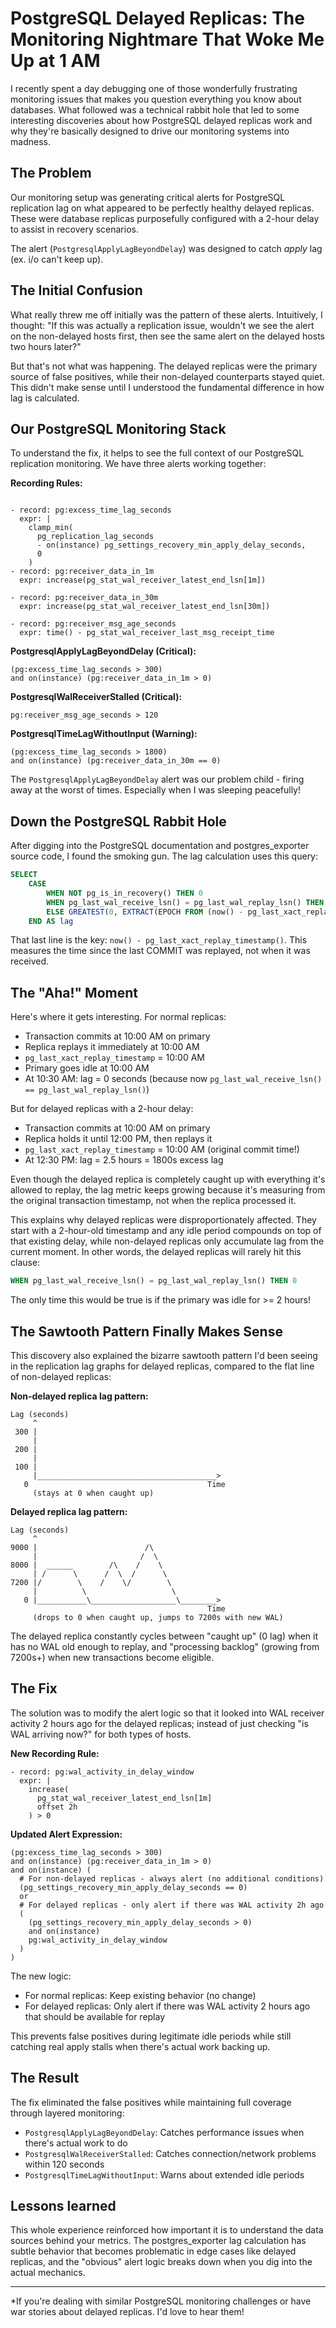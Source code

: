 # PostgreSQL Delayed Replicas: The Monitoring Nightmare That Woke Me Up at 1 AM

I recently spent a day debugging one of those wonderfully frustrating monitoring issues that makes you question everything you know about databases. What followed was a technical rabbit hole that led to some interesting discoveries about how PostgreSQL delayed replicas work and why they're basically designed to drive our monitoring systems into madness.

## The Problem

Our monitoring setup was generating critical alerts for PostgreSQL replication lag on what appeared to be perfectly healthy delayed replicas. These were database replicas purposefully configured with a 2-hour delay to assist in recovery scenarios.

The alert (`PostgresqlApplyLagBeyondDelay`) was designed to catch *apply* lag (ex. i/o can't keep up). 

## The Initial Confusion

What really threw me off initially was the pattern of these alerts. Intuitively, I thought: "If this was actually a replication issue, wouldn't we see the alert on the non-delayed hosts first, then see the same alert on the delayed hosts two hours later?" 

But that's not what was happening. The delayed replicas were the primary source of false positives, while their non-delayed counterparts stayed quiet. This didn't make sense until I understood the fundamental difference in how lag is calculated.

## Our PostgreSQL Monitoring Stack

To understand the fix, it helps to see the full context of our PostgreSQL replication monitoring. We have three alerts working together:

**Recording Rules:**
```promql

- record: pg:excess_time_lag_seconds
  expr: |
    clamp_min(
      pg_replication_lag_seconds
      - on(instance) pg_settings_recovery_min_apply_delay_seconds,
      0
    )
- record: pg:receiver_data_in_1m
  expr: increase(pg_stat_wal_receiver_latest_end_lsn[1m])

- record: pg:receiver_data_in_30m
  expr: increase(pg_stat_wal_receiver_latest_end_lsn[30m])

- record: pg:receiver_msg_age_seconds
  expr: time() - pg_stat_wal_receiver_last_msg_receipt_time
```

**PostgresqlApplyLagBeyondDelay (Critical):**
```promql
(pg:excess_time_lag_seconds > 300)
and on(instance) (pg:receiver_data_in_1m > 0)
```

**PostgresqlWalReceiverStalled (Critical):**
```promql
pg:receiver_msg_age_seconds > 120
```

**PostgresqlTimeLagWithoutInput (Warning):**
```promql
(pg:excess_time_lag_seconds > 1800)
and on(instance) (pg:receiver_data_in_30m == 0)
```

The `PostgresqlApplyLagBeyondDelay` alert was our problem child - firing away at the worst of times. Especially when I was sleeping peacefully!

## Down the PostgreSQL Rabbit Hole

After digging into the PostgreSQL documentation and postgres_exporter source code, I found the smoking gun. The lag calculation uses this query:

```sql
SELECT
    CASE
        WHEN NOT pg_is_in_recovery() THEN 0
        WHEN pg_last_wal_receive_lsn() = pg_last_wal_replay_lsn() THEN 0
        ELSE GREATEST(0, EXTRACT(EPOCH FROM (now() - pg_last_xact_replay_timestamp())))
    END AS lag
```

That last line is the key: `now() - pg_last_xact_replay_timestamp()`. This measures the time since the last COMMIT was replayed, not when it was received.

## The "Aha!" Moment

Here's where it gets interesting. For normal replicas:
- Transaction commits at 10:00 AM on primary
- Replica replays it immediately at 10:00 AM
- `pg_last_xact_replay_timestamp` = 10:00 AM
- Primary goes idle at 10:00 AM
- At 10:30 AM: lag = 0 seconds (because now `pg_last_wal_receive_lsn() == pg_last_wal_replay_lsn()`)

But for delayed replicas with a 2-hour delay:
- Transaction commits at 10:00 AM on primary
- Replica holds it until 12:00 PM, then replays it
- `pg_last_xact_replay_timestamp` = 10:00 AM (original commit time!)
- At 12:30 PM: lag = 2.5 hours = 1800s excess lag

Even though the delayed replica is completely caught up with everything it's allowed to replay, the lag metric keeps growing because it's measuring from the original transaction timestamp, not when the replica processed it.

This explains why delayed replicas were disproportionately affected. They start with a 2-hour-old timestamp and any idle period compounds on top of that existing delay, while non-delayed replicas only accumulate lag from the current moment. In other words, the delayed replicas will rarely hit this clause:
```sql
WHEN pg_last_wal_receive_lsn() = pg_last_wal_replay_lsn() THEN 0
```

The only time this would be true is if the primary was idle for >= 2 hours!

## The Sawtooth Pattern Finally Makes Sense

This discovery also explained the bizarre sawtooth pattern I'd been seeing in the replication lag graphs for delayed replicas, compared to the flat line of non-delayed replicas:

**Non-delayed replica lag pattern:**
```
Lag (seconds)
     ^
 300 |                                        
     |                                        
 200 |                                        
     |                                        
 100 |                                        
     |________________________________________>
   0                                        Time
     (stays at 0 when caught up)
```

**Delayed replica lag pattern:**
```
Lag (seconds)
     ^
9000 |                        /\
     |                       /  \
8000 |  ______        /\    /    \
     | /      \      /  \  /      \
7200 |/        \    /    \/        \
     |          \                   \
   0 |___________\___________________\________>
                                            Time
     (drops to 0 when caught up, jumps to 7200s with new WAL)
```

The delayed replica constantly cycles between "caught up" (0 lag) when it has no WAL old enough to replay, and "processing backlog" (growing from 7200s+) when new transactions become eligible.

## The Fix

The solution was to modify the alert logic so that it looked into WAL receiver activity 2 hours ago for the delayed replicas; instead of just checking "is WAL arriving now?" for both types of hosts.

**New Recording Rule:**
```promql
- record: pg:wal_activity_in_delay_window
  expr: |
    increase(
      pg_stat_wal_receiver_latest_end_lsn[1m] 
      offset 2h
    ) > 0
```

**Updated Alert Expression:**
```promql
(pg:excess_time_lag_seconds > 300)
and on(instance) (pg:receiver_data_in_1m > 0)
and on(instance) (
  # For non-delayed replicas - always alert (no additional conditions)
  (pg_settings_recovery_min_apply_delay_seconds == 0)
  or
  # For delayed replicas - only alert if there was WAL activity 2h ago
  (
    (pg_settings_recovery_min_apply_delay_seconds > 0)
    and on(instance)
    pg:wal_activity_in_delay_window
  )
)
```

The new logic:
- For normal replicas: Keep existing behavior (no change)
- For delayed replicas: Only alert if there was WAL activity 2 hours ago that should be available for replay

This prevents false positives during legitimate idle periods while still catching real apply stalls when there's actual work backing up.

## The Result

The fix eliminated the false positives while maintaining full coverage through layered monitoring:
- `PostgresqlApplyLagBeyondDelay`: Catches performance issues when there's actual work to do
- `PostgresqlWalReceiverStalled`: Catches connection/network problems within 120 seconds
- `PostgresqlTimeLagWithoutInput`: Warns about extended idle periods

## Lessons learned

This whole experience reinforced how important it is to understand the data sources behind your metrics. The postgres_exporter lag calculation has subtle behavior that becomes problematic in edge cases like delayed replicas, and the "obvious" alert logic breaks down when you dig into the actual mechanics.

---

*If you're dealing with similar PostgreSQL monitoring challenges or have war stories about delayed replicas. I'd love to hear them!
